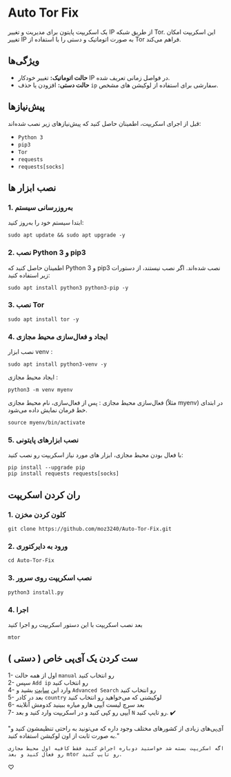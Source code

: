 # Auto Tor Fix

یک اسکریپت پایتون برای مدیریت و تغییر IP از طریق شبکه Tor. این اسکریپت امکان تغییر IP به صورت اتوماتیک و دستی را با استفاده از Tor فراهم می‌کند.

## ویژگی‌ها

- **حالت اتوماتیک:** تغییر خودکار IP در فواصل زمانی تعریف شده.
- **حالت دستی:** افزودن یا حذف `ip` سفارشی برای استفاده از لوکیشن های مشخص.

## پیش‌نیازها

قبل از اجرای اسکریپت، اطمینان حاصل کنید که پیش‌نیازهای زیر نصب شده‌اند:

- `Python 3`
- `pip3`
- `Tor`
- `requests`
- `requests[socks]`

## نصب ابزار ها

### 1. به‌روزرسانی سیستم

ابتدا سیستم خود را به‌روز کنید:

```
sudo apt update && sudo apt upgrade -y
```
### 2. نصب Python 3 و pip3
اطمینان حاصل کنید که Python 3 و pip3 نصب شده‌اند. اگر نصب نیستند، از دستورات زیر استفاده کنید:
```
sudo apt install python3 python3-pip -y
```
### 3. نصب Tor
```
sudo apt install tor -y
```
### 4. ایجاد و فعال‌سازی محیط مجازی

نصب ابزار venv :
```
sudo apt install python3-venv -y
```
ایجاد محیط مجازی :
```
python3 -m venv myenv
```
فعال‌سازی محیط مجازی :
پس از فعال‌سازی، نام محیط مجازی (مثلاً myenv) در ابتدای خط فرمان نمایش داده می‌شود.
```
source myenv/bin/activate
```
### 5. نصب ابزارهای پایتونی
با فعال بودن محیط مجازی، ابزار های مورد نیاز اسکریپت رو نصب کنید:
```
pip install --upgrade pip
pip install requests requests[socks]
```
## ران کردن اسکریپت

### 1. کلون کردن مخزن
```
git clone https://github.com/moz3240/Auto-Tor-Fix.git
```
### 2. ورود به دایرکتوری
```
cd Auto-Tor-Fix
```
### 3. نصب اسکریپت روی سرور
```
python3 install.py
```
### 4. اجرا
بعد نصب اسکریپت با این دستور اسکریپت رو اجرا کنید
```
mtor
```
## ست کردن یک آی‌پی خاص ( دستی )

1- اول از همه حالت `manual` رو انتخاب کنید<br>
2- سپس `Add ip` رو انتخاب کنید <br>
4- وارد این [سایت](https://metrics.torproject.org/rs.html) بشید و `Advanced Search` رو انتخاب کنید <br>
5- بعد در کادر `country` لوکیشنی که می‌خواهید رو انتخاب کنید <br>
6- بعد سرچ لیست آیپی هارو میاره ببینید کدومش آنلاینه<br>
7- آیپی رو کپی کنید و در اسکریپت وارد کنید و بعد `N` رو تایپ کنید. ✔️<br> 

"آی‌پی‌های زیادی از کشورهای مختلف وجود داره که می‌تونید به راحتی تنظیمشون کنید و به صورت ثابت از اون لوکیشن استفاده کنید."

`اگه اسکریپت بسته شد خواستید دوباره اجراش کنید فقط کافیه اول محیط مجازی رو فعال کنید و بعد mtor رو تایپ کنید.`




♡
